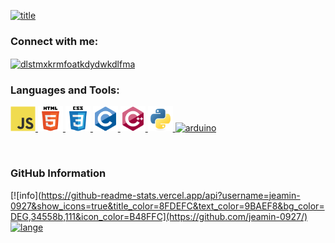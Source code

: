 [![title](https://chicken-moo.com/github/mainReadmeTitle2.png)](https://chicken-moo.com/)
 

<h3 align="left">Connect with me:</h3>
<p align="left">
<a href="https://instagram.com/dlstmxkrmfoatkdydwkdlfma" target="blank"><img align="center" src="https://raw.githubusercontent.com/rahuldkjain/github-profile-readme-generator/master/src/images/icons/Social/instagram.svg" alt="dlstmxkrmfoatkdydwkdlfma" height="30" width="40" /></a>
</p>
<h3 align="left">Languages and Tools:</h3>
<p align="left"> <a href="https://developer.mozilla.org/en-US/docs/Web/JavaScript" target="_blank"> <img src="https://raw.githubusercontent.com/devicons/devicon/master/icons/javascript/javascript-original.svg" alt="javascript" width="40" height="40"/> </a> <a href="https://www.w3.org/html/" target="_blank"> <img src="https://raw.githubusercontent.com/devicons/devicon/master/icons/html5/html5-original-wordmark.svg" alt="html5" width="40" height="40"/> </a><a href="https://www.w3schools.com/css/" target="_blank"> <img src="https://raw.githubusercontent.com/devicons/devicon/master/icons/css3/css3-original-wordmark.svg" alt="css3" width="40" height="40"/> </a> 
    <a href="https://www.cprogramming.com/" target="_blank"> <img src="https://raw.githubusercontent.com/devicons/devicon/master/icons/c/c-original.svg" alt="c" width="40" height="40"/> </a> 
    <a href="https://www.w3schools.com/cpp/" target="_blank"> <img src="https://raw.githubusercontent.com/devicons/devicon/master/icons/cplusplus/cplusplus-original.svg" alt="cplusplus" width="40" height="40"/> </a>  
    <a href="https://www.python.org" target="_blank"> <img src="https://raw.githubusercontent.com/devicons/devicon/master/icons/python/python-original.svg" alt="python" width="40" height="40"/> </a> 
    <a href="https://www.arduino.cc/" target="_blank"> <img src="https://cdn.worldvectorlogo.com/logos/arduino-1.svg" alt="arduino" width="40" height="40"/> </a></p>
<br>

<h3 align="left">GitHub Information</h3>

[![info](https://github-readme-stats.vercel.app/api?username=jeamin-0927&show_icons=true&title_color=8FDEFC&text_color=9BAEF8&bg_color=DEG,34558b,111&icon_color=B48FFC](https://github.com/jeamin-0927/)
[![lange](https://github-readme-stats.vercel.app/api/top-langs/?username=jeamin-0927&layout=compact&title_color=8FDEFC&text_color=9BAEF8&bg_color=000000&icon_color=B48FFC)](https://github.com/jeamin-0927/)

